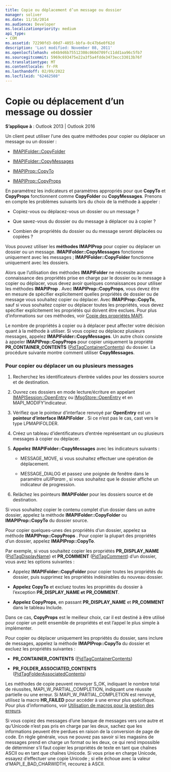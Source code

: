 ```yaml
---
title: Copie ou déplacement d’un message ou dossier
manager: soliver
ms.date: 11/16/2014
ms.audience: Developer
ms.localizationpriority: medium
api_type:
- COM
ms.assetid: 72290fd3-00d7-4055-bbfa-0c47b6e0f62d
description: 'Last modified: November 08, 2011'
ms.openlocfilehash: e04b9d6b75512308c060d709fc11dd1aa96c5fb7
ms.sourcegitcommit: 5969c693475e22a3f5a4fdde3473ecc33013b76f
ms.translationtype: MT
ms.contentlocale: fr-FR
ms.lasthandoff: 02/09/2022
ms.locfileid: "62462508"
---
```

# <a name="copying-or-moving-a-message-or-a-folder"></a>Copie ou déplacement d’un message ou dossier
  
**S’applique à** : Outlook 2013 | Outlook 2016 
  
Un client peut utiliser l’une des quatre méthodes pour copier ou déplacer un message ou un dossier :
  
- [IMAPIFolder::CopyFolder](imapifolder-copyfolder.md)
    
- [IMAPIFolder::CopyMessages](imapifolder-copymessages.md)
    
- [IMAPIProp::CopyTo](imapiprop-copyto.md)
    
- [IMAPIProp::CopyProps](imapiprop-copyprops.md)
    
En paramétrez les indicateurs et paramètres appropriés pour que **CopyTo** et **CopyProps** fonctionnent comme **CopyFolder** ou **CopyMessages**. Prenons en compte les problèmes suivants lors du choix de la méthode à appeler :
  
- Copiez-vous ou déplacez-vous un dossier ou un message ?
    
- Que savez-vous du dossier ou du message à déplacer ou à copier ?
    
- Combien de propriétés du dossier ou du message seront déplacées ou copiées ?
    
Vous pouvez utiliser les **méthodes IMAPIProp** pour copier ou déplacer un dossier ou un message. **IMAPIFolder::CopyMessages** fonctionne uniquement avec les messages ; **IMAPIFolder::CopyFolder** fonctionne uniquement avec les dossiers. 
  
Alors que l’utilisation des méthodes **IMAPIFolder** ne nécessite aucune connaissance des propriétés prise en charge par le dossier ou le message à copier ou déplacer, vous devez avoir quelques connaissances pour utiliser les méthodes **IMAPIProp** . Avec **IMAPIProp::CopyProps**, vous devez être en mesure de spécifier explicitement quelles propriétés de dossier ou de message vous souhaitez copier ou déplacer. Avec **IMAPIProp::CopyTo**, sauf si vous souhaitez copier ou déplacer toutes les propriétés, vous devez spécifier explicitement les propriétés qui doivent être exclues. Pour plus d’informations sur ces méthodes, voir [Copie des propriétés MAPI](copying-mapi-properties.md).
  
Le nombre de propriétés à copier ou à déplacer peut affecter votre décision quant à la méthode à utiliser. Si vous copiez ou déplacez plusieurs messages, appelez **IMAPIFolder::CopyMessages**. Un autre choix consiste à appeler **IMAPIProp::CopyProps** pour copier uniquement la propriété **PR_CONTAINER_CONTENTS** ([PidTagContainerContents](pidtagcontainercontents-canonical-property.md)) du dossier. La procédure suivante montre comment utiliser **CopyMessages**. 
  
### <a name="to-copy-or-move-one-or-more-messages"></a>Pour copier ou déplacer un ou plusieurs messages
  
1. Recherchez les identificateurs d’entrée valides pour les dossiers source et de destination.
    
2. Ouvrez ces dossiers en mode lecture/écriture en appelant [IMAPISession::OpenEntry](imapisession-openentry.md) ou [IMsgStore::OpenEntry](imsgstore-openentry.md) et en MAPI_MODIFY’indicateur. 
    
3. Vérifiez que le pointeur d’interface renvoyé par **OpenEntry** est un **pointeur d’interface IMAPIFolder** . Si ce n’est pas le cas, cast vers le type LPMAPIFOLDER. 
    
4. Créez un tableau d’identificateurs d’entrée représentant un ou plusieurs messages à copier ou déplacer. 
    
5. **Appelez IMAPIFolder::CopyMessages** avec les indicateurs suivants : 
    
   - MESSAGE_MOVE, si vous souhaitez effectuer une opération de déplacement. 
    
   - MESSAGE_DIALOG et passez une poignée de fenêtre dans le paramètre _ulUIParam_ , si vous souhaitez que le dossier affiche un indicateur de progression. 
    
6. Relâchez les pointeurs **IMAPIFolder** pour les dossiers source et de destination. 
    
Si vous souhaitez copier le contenu complet d’un dossier dans un autre dossier, appelez la méthode **IMAPIFolder::CopyFolder** ou **IMAPIProp::CopyTo** du dossier source. 
  
Pour copier quelques-unes des propriétés d’un dossier, appelez sa méthode **IMAPIProp::CopyProps** . Pour copier la plupart des propriétés d’un dossier, appelez **IMAPIProp::CopyTo**. 
  
Par exemple, si vous souhaitez copier les propriétés **PR_DISPLAY_NAME** ([PidTagDisplayName](pidtagdisplayname-canonical-property.md)) et **PR_COMMENT** ([PidTagComment](pidtagcomment-canonical-property.md)) d’un dossier, vous avez les options suivantes :
  
- Appelez **IMAPIFolder::CopyFolder** pour copier toutes les propriétés du dossier, puis supprimez les propriétés indésirables du nouveau dossier. 
    
- **Appelez CopyTo** et excluez toutes les propriétés du dossier à l’exception **PR_DISPLAY_NAME et** **PR_COMMENT**. 
    
- **Appelez CopyProps**, en passant **PR_DISPLAY_NAME** et **PR_COMMENT** dans le tableau Include. 
    
Dans ce cas, **CopyProps** est le meilleur choix, car il est destiné à être utilisé pour copier un petit ensemble de propriétés et est l’appel le plus simple à implémenter. 
  
Pour copier ou déplacer uniquement les propriétés du dossier, sans inclure de messages, appelez la méthode **IMAPIProp::CopyTo** du dossier et excluez les propriétés suivantes : 
  
- **PR_CONTAINER_CONTENTS** ([PidTagContainerContents](pidtagcontainercontents-canonical-property.md))
    
- **PR_FOLDER_ASSOCIATED_CONTENTS** ([PidTagFolderAssociatedContents](pidtagfolderassociatedcontents-canonical-property.md))
    
Les méthodes de copie peuvent renvoyer S_OK, indiquant le nombre total de réussites, MAPI_W_PARTIAL_COMPLETION, indiquant une réussite partielle ou une erreur. Si MAPI_W_PARTIAL_COMPLETION est renvoyé, utilisez la macro **HR_FAILED** pour accéder à une erreur plus spécifique. Pour plus d’informations, voir [Utilisation de macros pour la gestion des erreurs](using-macros-for-error-handling.md).
  
Si vous copiez des messages d’une banque de messages vers une autre et qu’Unicode n’est pas pris en charge par les deux, sachez que les informations peuvent être perdues en raison de la conversion de page de code. En règle générale, vous ne pouvez pas savoir si les magasins de messages prend en charge un format ou les deux, ce qui rend impossible de déterminer s’il faut copier les propriétés de texte en tant que chaînes ASCII ou en tant que chaînes Unicode. Si vous prise en charge Unicode, essayez d’effectuer une copie Unicode ; si elle échoue avec la valeur d’MAPI_E_BAD_CHARWIDTH, recourez à ASCII.
  

